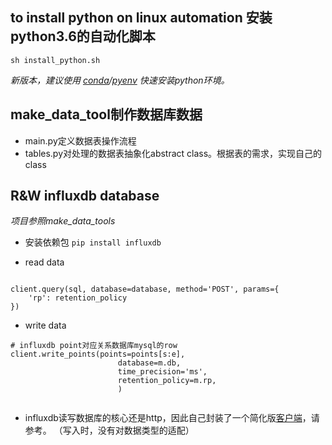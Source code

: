 ## to install python on linux automation 安装python3.6的自动化脚本
```
sh install_python.sh
```

_新版本，建议使用 [conda](https://docs.conda.io/projects/conda/en/latest)/[pyenv](https://github.com/pyenv/pyenv) 快速安装python环境。_


## make_data_tool制作数据库数据

- main.py定义数据表操作流程
- tables.py对处理的数据表抽象化abstract class。根据表的需求，实现自己的class

## R&W influxdb database
_项目参照make_data_tools_

- 安装依赖包 ```pip install influxdb```

- read data
```

client.query(sql, database=database, method='POST', params={
    'rp': retention_policy
})
```
- write data
```
# influxdb point对应关系数据库mysql的row
client.write_points(points=points[s:e],
                        database=m.db,
                        time_precision='ms',
                        retention_policy=m.rp,
                        )


```

- influxdb读写数据库的核心还是http，因此自己封装了一个简化版[客户端](make_data_tools/influxdb_client.py)，请参考。
（写入时，没有对数据类型的适配）


